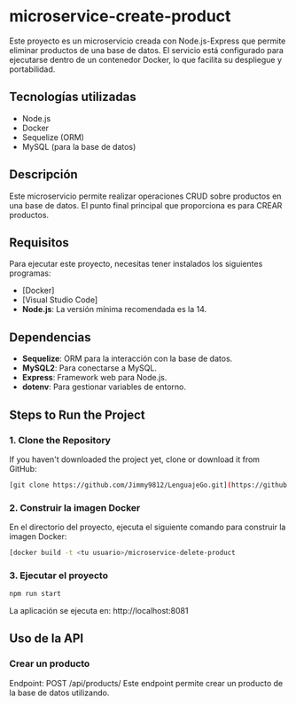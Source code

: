 # microservice-create-product

Este proyecto es un microservicio creada con Node.js-Express que permite eliminar productos de una base de datos. El servicio está configurado para ejecutarse dentro de un contenedor Docker, lo que facilita su despliegue y portabilidad.

## Tecnologías utilizadas
- Node.js
- Docker
- Sequelize (ORM)
- MySQL (para la base de datos)

## Descripción

Este microservicio permite realizar operaciones CRUD sobre productos en una base de datos. El punto final principal que proporciona es para CREAR productos.

## Requisitos

Para ejecutar este proyecto, necesitas tener instalados los siguientes programas:

- [Docker]
- [Visual Studio Code]
- **Node.js**: La versión mínima recomendada es la 14.

## Dependencias

- **Sequelize**: ORM para la interacción con la base de datos.
- **MySQL2**: Para conectarse a MySQL.
- **Express**: Framework web para Node.js.
- **dotenv**: Para gestionar variables de entorno.


## Steps to Run the Project

### 1. Clone the Repository

If you haven't downloaded the project yet, clone or download it from GitHub:

```bash
[git clone https://github.com/Jimmy9812/LenguajeGo.git](https://github.com/Karolpineda/microservice-create-product.git)
```
### 2. Construir la imagen Docker
En el directorio del proyecto, ejecuta el siguiente comando para construir la imagen Docker:

```bash
[docker build -t <tu usuario>/microservice-delete-product
```

### 3. Ejecutar el proyecto

```bash
npm run start

```
La aplicación se ejecuta en: http://localhost:8081

## Uso de la API
### Crear un producto
Endpoint: POST /api/products/
Este endpoint permite crear un producto de la base de datos utilizando.

